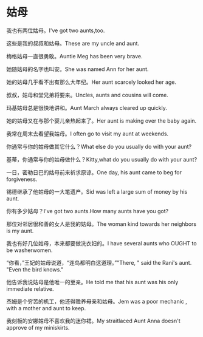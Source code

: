 # 姑母

<p><span class="chinese">我也有两位姑母。</span><span class="english">I've got two aunts,too.</span></p>

<p><span class="chinese">这些是我的叔叔和姑母。</span><span class="english">These are my uncle and aunt.</span></p>

<p><span class="chinese">梅格姑母一直很勇敢。</span><span class="english">Auntie Meg has been very brave.</span></p>

<p><span class="chinese">她随姑母的名字也叫安。</span><span class="english">She was named Ann for her aunt.</span></p>

<p><span class="chinese">她的姑母几乎看不出有那么大年纪。</span><span class="english">Her aunt scarcely looked her age.</span></p>

<p><span class="chinese">叔叔，姑母和堂兄弟将要来。</span><span class="english">Uncles, aunts and cousins will come.</span></p>

<p><span class="chinese">玛基姑母总是很快地讲和。</span><span class="english">Aunt March always cleared up quickly.</span></p>

<p><span class="chinese">她的姑母又在与那个婴儿亲热起来了。</span><span class="english">Her aunt is making over the baby again.</span></p>

<p><span class="chinese">我常在周末去看望我姑母。</span><span class="english">I often go to visit my aunt at weekends.</span></p>

<p><span class="chinese">你通常与你的姑母做其它什么？</span><span class="english">What else do you usually do with your aunt?</span></p>

<p><span class="chinese">基蒂，你通常与你的姑母做什么？</span><span class="english">Kitty,what do you usually do with your aunt?</span></p>

<p><span class="chinese">一日，密勒日巴的姑母前来祈求原谅。</span><span class="english">One day, his aunt came to beg for forgiveness.</span></p>

<p><span class="chinese">锡德继承了他姑母的一大笔遗产。</span><span class="english">Sid was left a large sum of money by his aunt.</span></p>

<p><span class="chinese">你有多少姑母？</span><span class="english">I've got two aunts.How many aunts have you got?</span></p>

<p><span class="chinese">那位对邻居很和善的女人是我的姑母。</span><span class="english">The woman kind towards her neighbors is my aunt.</span></p>

<p><span class="chinese">我也有好几位姑母，本来都要做洗衣妇的。</span><span class="english">I have several aunts who OUGHT to be washerwomen.</span></p>

<p><span class="chinese">“你看，”王妃的姑母说道，“连鸟都明白这道理。”</span><span class="english">"There, " said the Rani's aunt. "Even the bird knows."</span></p>

<p><span class="chinese">他告诉我说姑母是他唯一的至亲。</span><span class="english">He told me that his aunt was his only immediate relative.</span></p>

<p><span class="chinese">杰姆是个穷苦的机工，他还得赡养母亲和姑母。</span><span class="english">Jem was a poor mechanic , with a mother and aunt to keep.</span></p>

<p><span class="chinese">我刻板的安娜姑母不喜欢我的迷你裙。</span><span class="english">My straitlaced Aunt Anna doesn't approve of my miniskirts.</span></p>

